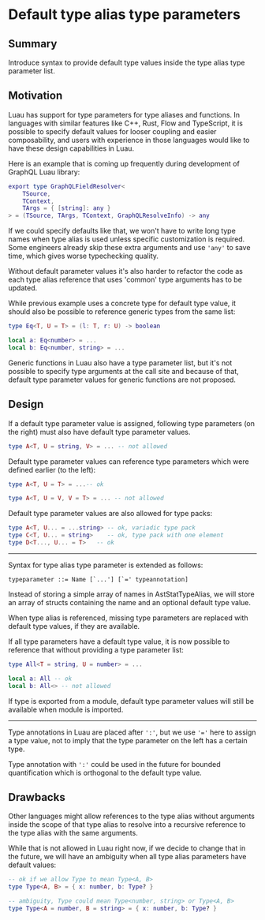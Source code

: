 # Default type alias type parameters

## Summary

Introduce syntax to provide default type values inside the type alias type parameter list.

## Motivation

Luau has support for type parameters for type aliases and functions.
In languages with similar features like C++, Rust, Flow and TypeScript, it is possible to specify default values for looser coupling and easier composability, and users with experience in those languages would like to have these design capabilities in Luau.

Here is an example that is coming up frequently during development of GraphQL Luau library:
```lua
export type GraphQLFieldResolver<
    TSource,
    TContext,
    TArgs = { [string]: any }
> = (TSource, TArgs, TContext, GraphQLResolveInfo) -> any
```
If we could specify defaults like that, we won't have to write long type names when type alias is used unless specific customization is required.
Some engineers already skip these extra arguments and use `'any'` to save time, which gives worse typechecking quality.

Without default parameter values it's also harder to refactor the code as each type alias reference that uses 'common' type arguments has to be updated.

While previous example uses a concrete type for default type value, it should also be possible to reference generic types from the same list:
```lua
type Eq<T, U = T> = (l: T, r: U) -> boolean

local a: Eq<number> = ...
local b: Eq<number, string> = ...
```

Generic functions in Luau also have a type parameter list, but it's not possible to specify type arguments at the call site and because of that, default type parameter values for generic functions are not proposed.

## Design

If a default type parameter value is assigned, following type parameters (on the right) must also have default type parameter values.
```lua
type A<T, U = string, V> = ... -- not allowed
```

Default type parameter values can reference type parameters which were defined earlier (to the left):
```lua
type A<T, U = T> = ...-- ok

type A<T, U = V, V = T> = ... -- not allowed
```

Default type parameter values are also allowed for type packs:
```lua
type A<T, U... = ...string> -- ok, variadic type pack
type C<T, U... = string>    -- ok, type pack with one element
type D<T..., U... = T>   -- ok
```

---

Syntax for type alias type parameter is extended as follows:

```typeparameter ::= Name [`...'] [`=' typeannotation]```

Instead of storing a simple array of names in AstStatTypeAlias, we will store an array of structs containing the name and an optional default type value.

When type alias is referenced, missing type parameters are replaced with default type values, if they are available.

If all type parameters have a default type value, it is now possible to reference that without providing a type parameter list:
```lua
type All<T = string, U = number> = ...

local a: All -- ok
local b: All<> -- not allowed
```

If type is exported from a module, default type parameter values will still be available when module is imported.

---
Type annotations in Luau are placed after `':'`, but we use `'='` here to assign a type value, not to imply that the type parameter on the left has a certain type.

Type annotation with `':'` could be used in the future for bounded quantification which is orthogonal to the default type value.

## Drawbacks

Other languages might allow references to the type alias without arguments inside the scope of that type alias to resolve into a recursive reference to the type alias with the same arguments.

While that is not allowed in Luau right now, if we decide to change that in the future, we will have an ambiguity when all type alias parameters have default values:
```lua
-- ok if we allow Type to mean Type<A, B>
type Type<A, B> = { x: number, b: Type? }

-- ambiguity, Type could mean Type<number, string> or Type<A, B>
type Type<A = number, B = string> = { x: number, b: Type? }
```
